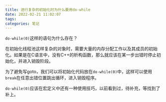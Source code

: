```yaml
---
title: 进行复杂的初始化时为什么要用do-while
date: 2022-02-21 11:02:07
tags: 
categories: 笔记
---
```


`do-while(0)`这样的语句为什么存在？

在初始化线程池这样复杂的对象时，需要大量的内存分配工作以及其成员的初始化。如果是在C语言中，没有C++的析构函数，那么就应该在某一步出错时停止初始化，并进入销毁阶段。

为了避免写goto，我们可以将初始化代码放在`do-while(0)`中，这样可以使用`break`在任意出错位置跳出循环，进入销毁程序。

`do-while(0)`应该在宏定义中还有一种使用技巧，以前看到过，待补充，等找到了补上。
